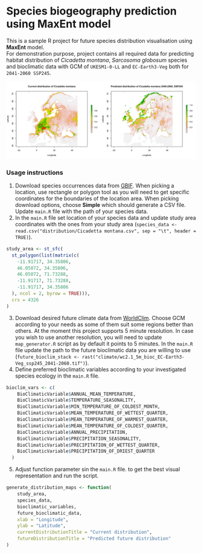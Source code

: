 # Species biogeography prediction using MaxEnt model
This is a sample R project for future species distribution visualisation using **MaxEnt** model.<br/>For demonstration purpose, project contains all required data for predicting habitat distribution of *Cicadetta montana*, *Sarcosoma globosum* species and bioclimatic data with GCM of `UKESM1-0-LL` and `EC-Earth3-Veg` both for `2041-2060 SSP245`.

![alt text](https://github.com/edgar-zigis/MaxentBiogeography/blob/master/preview.jpg?raw=true)

### Usage instructions
1. Download species occurrences data from [GBIF](https://www.gbif.org). When picking a location, use rectangle or polygon tool as you will need to get specific coordinates for the boundaries of the location area. When picking download options, choose **Simple** which should generate a CSV file. Update `main.R` file with the path of your species data.
2. In the `main.R` file set location of your species data and update study area coordinates with the ones from your study area (`species_data <- read.csv("distribution/Cicadetta montana.csv", sep = "\t", header = TRUE)`).
```R
study_area <- st_sfc(
  st_polygon(list(matrix(c(
    -11.91717, 34.35806,
    46.05072, 34.35806,
    46.05072, 71.73288,
    -11.91717, 71.73288,
    -11.91717, 34.35806
  ), ncol = 2, byrow = TRUE))),
  crs = 4326
)
```
3. Download desired future climate data from [WorldClim](https://www.worldclim.org/data/cmip6/cmip6climate.html). Choose GCM according to your needs as some of them suit some regions better than others. At the moment this project supports 5 minute resolution. In case you wish to use another resolution, you will need to update `map_generator.R` script as by default it points to 5 minutes. In the `main.R` file update the path to the future bioclimatic data you are willing to use (`future_bioclim_stack <- rast("climate/wc2.1_5m_bioc_EC-Earth3-Veg_ssp245_2041-2060.tif")`).
4. Define preferred bioclimatic variables according to your investigated species ecology in the `main.R` file.
```R
bioclim_vars <- c(
    BioClimaticVariable$ANNUAL_MEAN_TEMPERATURE,
    BioClimaticVariable$TEMPERATURE_SEASONALITY,
    BioClimaticVariable$MIN_TEMPERATURE_OF_COLDEST_MONTH,
    BioClimaticVariable$MEAN_TEMPERATURE_OF_WETTEST_QUARTER,
    BioClimaticVariable$MEAN_TEMPERATURE_OF_WARMEST_QUARTER,
    BioClimaticVariable$MEAN_TEMPERATURE_OF_COLDEST_QUARTER,
    BioClimaticVariable$ANNUAL_PRECIPITATION,
    BioClimaticVariable$PRECIPITATION_SEASONALITY,
    BioClimaticVariable$PRECIPITATION_OF_WETTEST_QUARTER,
    BioClimaticVariable$PRECIPITATION_OF_DRIEST_QUARTER
  )
```
5. Adjust function parameter sin the `main.R` file. to get the best visual representation and run the script.
```R
generate_distribution_maps <- function(
    study_area, 
    species_data,
    bioclimatic_variables,
    future_bioclimatic_data,
    xlab = "Longitude",
    ylab = "Latitude",
    currentDistributionTitle = "Current distribution",
    futureDistributionTitle = "Predicted future distribution"
)
```
